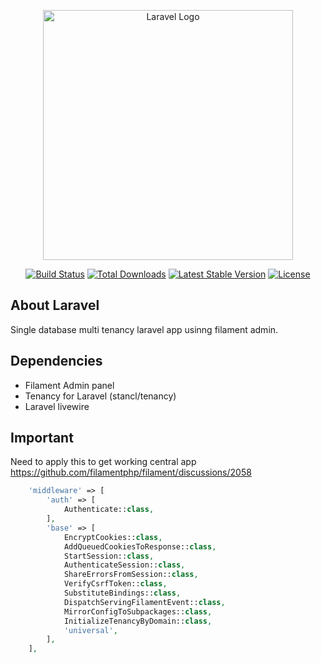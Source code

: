 <p align="center"><a href="https://laravel.com" target="_blank"><img src="https://raw.githubusercontent.com/laravel/art/master/logo-lockup/5%20SVG/2%20CMYK/1%20Full%20Color/laravel-logolockup-cmyk-red.svg" width="400" alt="Laravel Logo"></a></p>

<p align="center">
<a href="https://github.com/laravel/framework/actions"><img src="https://github.com/laravel/framework/workflows/tests/badge.svg" alt="Build Status"></a>
<a href="https://packagist.org/packages/laravel/framework"><img src="https://img.shields.io/packagist/dt/laravel/framework" alt="Total Downloads"></a>
<a href="https://packagist.org/packages/laravel/framework"><img src="https://img.shields.io/packagist/v/laravel/framework" alt="Latest Stable Version"></a>
<a href="https://packagist.org/packages/laravel/framework"><img src="https://img.shields.io/packagist/l/laravel/framework" alt="License"></a>
</p>

## About Laravel

Single database multi tenancy laravel app usinng filament admin.

## Dependencies
* Filament Admin panel
* Tenancy for Laravel (stancl/tenancy)
* Laravel livewire

## Important

Need to apply this to get working central app
https://github.com/filamentphp/filament/discussions/2058

```php
    'middleware' => [
        'auth' => [
            Authenticate::class,
        ],
        'base' => [
            EncryptCookies::class,
            AddQueuedCookiesToResponse::class,
            StartSession::class,
            AuthenticateSession::class,
            ShareErrorsFromSession::class,
            VerifyCsrfToken::class,
            SubstituteBindings::class,
            DispatchServingFilamentEvent::class,
            MirrorConfigToSubpackages::class,
            InitializeTenancyByDomain::class,
            'universal',
        ],
    ],
```